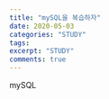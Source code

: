```yaml
---
title: "mySQL을 복습하자"
date: 2020-05-03
categories: "STUDY"
tags: 
excerpt: "STUDY"
comments: true
---
```


mySQL
